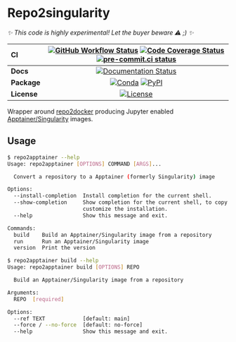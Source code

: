 # Repo2singularity

_✨ This code is highly experimental! Let the buyer beware ⚠️ ;) ✨_

| CI          | [![GitHub Workflow Status][github-ci-badge]][github-ci-link] [![Code Coverage Status][codecov-badge]][codecov-link] [![pre-commit.ci status][pre-commit.ci-badge]][pre-commit.ci-link] |
| :---------- | :------------------------------------------------------------------------------------------------------------------------------------------------------------------------------------: |
| **Docs**    |                                                                     [![Documentation Status][rtd-badge]][rtd-link]                                                                     |
| **Package** |                                                          [![Conda][conda-badge]][conda-link] [![PyPI][pypi-badge]][pypi-link]                                                          |
| **License** |                                                                         [![License][license-badge]][repo-link]                                                                         |

Wrapper around [repo2docker](https://github.com/jupyter/repo2docker) producing Jupyter enabled [Apptainer/Singularity](https://apptainer.org/) images.

## Usage

```bash
$ repo2apptainer --help
Usage: repo2apptainer [OPTIONS] COMMAND [ARGS]...

  Convert a repository to a Apptainer (formerly Singularity) image

Options:
  --install-completion  Install completion for the current shell.
  --show-completion     Show completion for the current shell, to copy it or
                        customize the installation.
  --help                Show this message and exit.

Commands:
  build    Build an Apptainer/Singularity image from a repository
  run      Run an Apptainer/Singularity image
  version  Print the version
```

```bash
$ repo2apptainer build --help
Usage: repo2apptainer build [OPTIONS] REPO

  Build an Apptainer/Singularity image from a repository

Arguments:
  REPO  [required]

Options:
  --ref TEXT            [default: main]
  --force / --no-force  [default: no-force]
  --help                Show this message and exit.
```

[github-ci-badge]: https://img.shields.io/github/workflow/status/andersy005/repo2singularity/CI?label=CI&logo=github
[github-ci-link]: https://github.com/andersy005/repo2singularity/actions?query=workflow%3ACI
[codecov-badge]: https://img.shields.io/codecov/c/github/andersy005/repo2singularity.svg?logo=codecov
[codecov-link]: https://codecov.io/gh/andersy005/repo2singularity
[rtd-badge]: https://img.shields.io/readthedocs/repo2singularity/latest.svg
[rtd-link]: https://repo2singularity.readthedocs.io/en/latest/?badge=latest
[pypi-badge]: https://img.shields.io/pypi/v/repo2singularity?logo=pypi
[pypi-link]: https://pypi.org/project/repo2singularity
[conda-badge]: https://img.shields.io/conda/vn/conda-forge/repo2singularity?logo=anaconda
[conda-link]: https://anaconda.org/conda-forge/repo2singularity
[license-badge]: https://img.shields.io/github/license/andersy005/repo2singularity
[repo-link]: https://github.com/andersy005/repo2singularity
[pre-commit.ci-badge]: https://results.pre-commit.ci/badge/github/andersy005/repo2singularity/main.svg
[pre-commit.ci-link]: https://results.pre-commit.ci/latest/github/andersy005/repo2singularity/main

